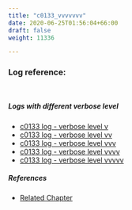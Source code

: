 ```yaml
---
title: "c0133_vvvvvvv"
date: 2020-06-25T01:56:04+66:00
draft: false
weight: 11336

---
```


### Log reference: <no value>

```
    
```

##### Logs with different verbose level
* [c0133 log - verbose level v](../../logs/c0133_v)
* [c0133 log - verbose level vv](../../logs/c0133_vv)
* [c0133 log - verbose level vvv](../../logs/c0133_vvv)
* [c0133 log - verbose level vvvv](../../logs/c0133_vvvv)
* [c0133 log - verbose level vvvvv](../../logs/c0133_vvvvv)

##### References
* [Related Chapter](../../test-debug/c0133)
